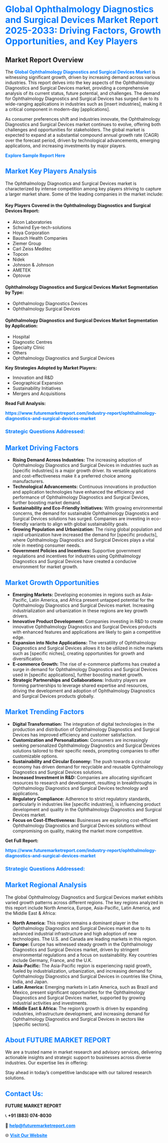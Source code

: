 <h1 style="color: #007BFF;">Global Ophthalmology Diagnostics and Surgical Devices Market Report 2025-2033: Driving Factors, Growth Opportunities, and Key Players</h1>

<section id="overview">
<h2>Market Report Overview</h2>
<p>The <a href="https://www.futuremarketreport.com/industry-report/ophthalmology-diagnostics-and-surgical-devices-market" style="color: #007BFF; text-decoration: none;"><strong>Global Ophthalmology Diagnostics and Surgical Devices Market</strong></a> is witnessing significant growth, driven by increasing demand across various industries. This report delves into the key aspects of the Ophthalmology Diagnostics and Surgical Devices market, providing a comprehensive analysis of its current status, future potential, and challenges. The demand for Ophthalmology Diagnostics and Surgical Devices has surged due to its wide-ranging applications in industries such as [insert industries], making it a critical component in modern-day [applications].</p>
<p>As consumer preferences shift and industries innovate, the Ophthalmology Diagnostics and Surgical Devices market continues to evolve, offering both challenges and opportunities for stakeholders. The global market is expected to expand at a substantial compound annual growth rate (CAGR) over the forecast period, driven by technological advancements, emerging applications, and increasing investments by major players.</p>
</section>

<section id="overview">
<p><a href="https://www.futuremarketreport.com/request-sample/reportId=122191" style="color: #007BFF; text-decoration: none;"><strong>Explore Sample Report Here</strong></a></p>
</section>

<section id="key-players">
<h2 style="color: #007BFF;">Market Key Players Analysis</h2>
<p>The Ophthalmology Diagnostics and Surgical Devices market is characterized by intense competition among key players striving to capture a larger market share. Some of the leading companies in the market include:</p>
<h4>Key Players Covered in the Ophthalmology Diagnostics and Surgical Devices Report:</h4>
<ul><li>Alcon Laboratories</li><li>Schwind Eye-tech-solutions</li><li>Hoya Corporation</li><li>Bausch Health Companies</li><li>Ziemer Group</li><li>Carl Zeiss Meditec</li><li>Topcon</li><li>Nidek</li><li>Johnson &amp; Johnson</li><li>AMETEK</li><li>Optovue</li></ul>
<h4>Ophthalmology Diagnostics and Surgical Devices Market Segmentation by Type:</h4>
<ul><li>Ophthalmology Diagnostics Devices</li><li>Ophthalmology Surgical Devices</li></ul>

<h4>Ophthalmology Diagnostics and Surgical Devices Market Segmentation by Application:</h4>
<ul><li>Hospital</li><li>Diagnostic Centres</li><li>Specialty Clinic</li><li>Others</li><li>Ophthalmology Diagnostics and Surgical Devices</li></ul>
<p><strong>Key Strategies Adopted by Market Players:</strong></p>
<ul>
<li>Innovation and R&D</li>
<li>Geographical Expansion</li>
<li>Sustainability Initiatives</li>
<li>Mergers and Acquisitions</li>
</ul>
</section>

<section>
<p><strong>Read Full Analysis: </strong></p><a href="https://www.futuremarketreport.com/industry-report/ophthalmology-diagnostics-and-surgical-devices-market" style="color: #007BFF; text-decoration: none;"><strong>https://www.futuremarketreport.com/industry-report/ophthalmology-diagnostics-and-surgical-devices-market</strong></a>
<h3 style="color: #007BFF;">Strategic Questions Addressed:</h3>
</section>

<section id="driving-factors">
<h2 style="color: #007BFF;">Market Driving Factors</h2>
<ul>
<li><strong>Rising Demand Across Industries:</strong> The increasing adoption of Ophthalmology Diagnostics and Surgical Devices in industries such as [specific industries] is a major growth driver. Its versatile applications and cost-effectiveness make it a preferred choice among manufacturers.</li>
<li><strong>Technological Advancements:</strong> Continuous innovations in production and application technologies have enhanced the efficiency and performance of Ophthalmology Diagnostics and Surgical Devices, further boosting market demand.</li>
<li><strong>Sustainability and Eco-Friendly Initiatives:</strong> With growing environmental concerns, the demand for sustainable Ophthalmology Diagnostics and Surgical Devices solutions has surged. Companies are investing in eco-friendly variants to align with global sustainability goals.</li>
<li><strong>Growing Population and Urbanization:</strong> The rising global population and rapid urbanization have increased the demand for [specific products], where Ophthalmology Diagnostics and Surgical Devices plays a vital role in meeting consumer needs.</li>
<li><strong>Government Policies and Incentives:</strong> Supportive government regulations and incentives for industries using Ophthalmology Diagnostics and Surgical Devices have created a conducive environment for market growth.</li>
</ul>
</section>

<section id="growth-opportunities">
<h2 style="color: #007BFF;">Market Growth Opportunities</h2>
<ul>
<li><strong>Emerging Markets:</strong> Developing economies in regions such as Asia-Pacific, Latin America, and Africa present untapped potential for the Ophthalmology Diagnostics and Surgical Devices market. Increasing industrialization and urbanization in these regions are key growth drivers.</li>
<li><strong>Innovative Product Development:</strong> Companies investing in R&D to create innovative Ophthalmology Diagnostics and Surgical Devices products with enhanced features and applications are likely to gain a competitive edge.</li>
<li><strong>Expansion into Niche Applications:</strong> The versatility of Ophthalmology Diagnostics and Surgical Devices allows it to be utilized in niche markets such as [specific niches], creating opportunities for growth and diversification.</li>
<li><strong>E-commerce Growth:</strong> The rise of e-commerce platforms has created a surge in demand for Ophthalmology Diagnostics and Surgical Devices used in [specific applications], further boosting market growth.</li>
<li><strong>Strategic Partnerships and Collaborations:</strong> Industry players are forming partnerships to leverage shared expertise and resources, driving the development and adoption of Ophthalmology Diagnostics and Surgical Devices products globally.</li>
</ul>
</section>

<section id="trending-factors">
<h2 style="color: #007BFF;">Market Trending Factors</h2>
<ul>
<li><strong>Digital Transformation:</strong> The integration of digital technologies in the production and distribution of Ophthalmology Diagnostics and Surgical Devices has improved efficiency and customer satisfaction.</li>
<li><strong>Customization and Personalization:</strong> Consumers are increasingly seeking personalized Ophthalmology Diagnostics and Surgical Devices solutions tailored to their specific needs, prompting companies to offer customizable options.</li>
<li><strong>Sustainability and Circular Economy:</strong> The push towards a circular economy has driven demand for recyclable and reusable Ophthalmology Diagnostics and Surgical Devices solutions.</li>
<li><strong>Increased Investment in R&D:</strong> Companies are allocating significant resources to research and development, resulting in breakthroughs in Ophthalmology Diagnostics and Surgical Devices technology and applications.</li>
<li><strong>Regulatory Compliance:</strong> Adherence to strict regulatory standards, particularly in industries like [specific industries], is influencing product development and quality in the Ophthalmology Diagnostics and Surgical Devices market.</li>
<li><strong>Focus on Cost-Effectiveness:</strong> Businesses are exploring cost-efficient Ophthalmology Diagnostics and Surgical Devices solutions without compromising on quality, making the market more competitive.</li>
</ul>
</section>

<section>
<p><strong>Get Full Report: </strong></p><a href="https://www.futuremarketreport.com/industry-report/ophthalmology-diagnostics-and-surgical-devices-market" style="color: #007BFF; text-decoration: none;"><strong>https://www.futuremarketreport.com/industry-report/ophthalmology-diagnostics-and-surgical-devices-market</strong></a>
<h3 style="color: #007BFF;">Strategic Questions Addressed:</h3>
</section>


<section id="regional-analysis">
<h2 style="color: #007BFF;">Market Regional Analysis</h2>
<p>The global Ophthalmology Diagnostics and Surgical Devices market exhibits varied growth patterns across different regions. The key regions analyzed in this report include North America, Europe, Asia-Pacific, Latin America, and the Middle East & Africa:</p>
<ul>
<li><strong>North America:</strong> This region remains a dominant player in the Ophthalmology Diagnostics and Surgical Devices market due to its advanced industrial infrastructure and high adoption of new technologies. The U.S. and Canada are leading markets in this region.</li>
<li><strong>Europe:</strong> Europe has witnessed steady growth in the Ophthalmology Diagnostics and Surgical Devices market, driven by stringent environmental regulations and a focus on sustainability. Key countries include Germany, France, and the U.K.</li>
<li><strong>Asia-Pacific:</strong> The Asia-Pacific region is experiencing rapid growth, fueled by industrialization, urbanization, and increasing demand for Ophthalmology Diagnostics and Surgical Devices in countries like China, India, and Japan.</li>
<li><strong>Latin America:</strong> Emerging markets in Latin America, such as Brazil and Mexico, present significant opportunities for the Ophthalmology Diagnostics and Surgical Devices market, supported by growing industrial activities and investments.</li>
<li><strong>Middle East & Africa:</strong> The region’s growth is driven by expanding industries, infrastructure development, and increasing demand for Ophthalmology Diagnostics and Surgical Devices in sectors like [specific sectors].</li>
</ul>
</section>

<footer>
<h2 style="color: #007BFF;">About FUTURE MARKET REPORT</h2>
<p>We are a trusted name in market research and advisory services, delivering actionable insights and strategic support to businesses across diverse industries. Our expertise lies in offering:</p>

<p>Stay ahead in today’s competitive landscape with our tailored research solutions.</p>

<h2 style="color: #007BFF;">Contact Us:</h2>
<p><strong>FUTURE MARKET REPORT</strong></p>
<p>📞 <strong>+91 (883) 074-8030</strong></p>
<p>📧 <strong><a href="mailto:help@futuremarketreport.com" style="color: #007BFF;">help@futuremarketreport.com</a></strong></p>
<p>🌐 <strong><a href="https://www.futuremarketreport.com/" style="color: #007BFF;">Visit Our Website</a></strong></p>
</footer>